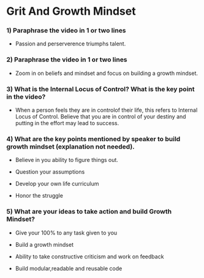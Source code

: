 # Grit And Growth Mindset

### 1) Paraphrase the video in 1 or two lines

- Passion and perserverence triumphs talent.

### 2) Paraphrase the video in 1 or two lines

- Zoom in on beliefs and mindset and focus on building a growth mindset.


### 3) What is the Internal Locus of Control? What is the key point in the video?

- When a person feels they are in controlof their life, this refers to Internal Locus of Control. Believe that you are in control of your destiny and putting in the effort may lead to success.


### 4) What are the key points mentioned by speaker to build growth mindset (explanation not needed).

- Believe in you ability to figure things out.

- Question your assumptions

- Develop your own life curriculum

- Honor the struggle


### 5) What are your ideas to take action and build Growth Mindset?

- Give your 100% to any task given to you

- Build a growth mindset

- Ability to take constructive criticism and work on feedback

- Build modular,readable and reusable code